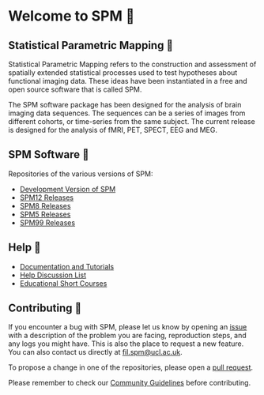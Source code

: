 # Welcome to SPM :wave:

## Statistical Parametric Mapping :brain:

Statistical Parametric Mapping refers to the construction and assessment of spatially extended statistical processes used to test hypotheses about functional imaging data. These ideas have been instantiated in a free and open source software that is called SPM.

The SPM software package has been designed for the analysis of brain imaging data sequences. The sequences can be a series of images from different cohorts, or time-series from the same subject. The current release is designed for the analysis of fMRI, PET, SPECT, EEG and MEG.

## SPM Software :floppy_disk:

Repositories of the various versions of SPM:

- [Development Version of SPM](https://github.com/spm/spm)
- [SPM12 Releases](https://github.com/spm/spm12)
- [SPM8 Releases](https://github.com/spm/spm8)
- [SPM5 Releases](https://github.com/spm/spm5)
- [SPM99 Releases](https://github.com/spm/spm99)

## Help :book:

- [Documentation and Tutorials](https://www.fil.ion.ucl.ac.uk/spm/doc/)
- [Help Discussion List](https://www.fil.ion.ucl.ac.uk/spm/support/)
- [Educational Short Courses](https://www.fil.ion.ucl.ac.uk/spm/course/)

## Contributing :handshake:

If you encounter a bug with SPM, please let us know by opening an [issue](https://docs.github.com/en/issues/tracking-your-work-with-issues/about-issues) with a description of the problem you are facing, reproduction steps, and any logs you might have. This is also the place to request a new feature. You can also contact us directly at fil.spm@ucl.ac.uk.

To propose a change in one of the repositories, please open a [pull request](https://docs.github.com/en/pull-requests).

Please remember to check our [Community Guidelines](CODE_OF_CONDUCT.md) before contributing.
